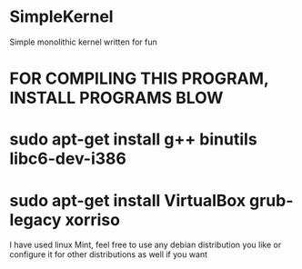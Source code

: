 # SimpleKernel
Simple monolithic kernel written for fun

# FOR COMPILING THIS PROGRAM, INSTALL PROGRAMS BLOW

# sudo apt-get install g++ binutils libc6-dev-i386
# sudo apt-get install VirtualBox grub-legacy xorriso

I have used linux Mint, feel free to use any debian distribution you like or configure it for other distributions as well if you want
